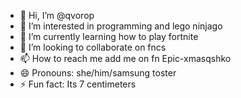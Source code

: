 - 👋 Hi, I’m @qvorop
- 👀 I’m interested in programming and lego ninjago
- 🌱 I’m currently learning how to play fortnite
- 💞️ I’m looking to collaborate on fncs
- 📫 How to reach me add me on fn Epic-xmasqshko
- 😄 Pronouns: she/him/samsung toster
- ⚡ Fun fact: Its 7 centimeters

<!---
qvorop/qvorop is a ✨ special ✨ repository because its `README.md` (this file) appears on your GitHub profile.
You can click the Preview link to take a look at your changes.
--->
